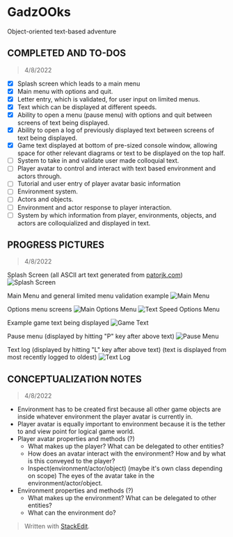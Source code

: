 # GadzOOks
Object-oriented text-based adventure

## COMPLETED AND TO-DOS
> 4/8/2022
 - [X] Splash screen which leads to a main menu
 - [X] Main menu with options and quit.
 - [X] Letter entry, which is validated, for user input on limited menus.
 - [X] Text which can be displayed at different speeds.
 - [X] Ability to open a menu (pause menu) with options and quit between screens of text being displayed.
 - [X] Ability to open a log of previously displayed text between screens of text being displayed.
 - [X] Game text displayed at bottom of pre-sized console window, allowing space for other relevant diagrams or text to be displayed on the top half.
 - [ ] System to take in and validate user made colloquial text.
 - [ ] Player avatar to control and interact with text based environment and actors through.
 - [ ] Tutorial and user entry of player avatar basic information
 - [ ] Environment system.
 - [ ] Actors and objects.
 - [ ] Environment and actor response to player interaction.
 - [ ] System by which information from player, environments, objects, and actors are colloquialized and displayed in text.

## PROGRESS PICTURES

>4/8/2022

Splash Screen (all ASCII art text generated from [patorjk.com](https://patorjk.com/software/taag/#p=display&f=Big&t=))
![Splash Screen](https://cdn.discordapp.com/attachments/961987111941181601/961987131226607646/unknown.png)

Main Menu and general limited menu validation example
![Main Menu](https://cdn.discordapp.com/attachments/961987111941181601/961989177040326726/unknown.png)

Options menu screens
![Main Options Menu](https://cdn.discordapp.com/attachments/961987111941181601/961990282113581097/unknown.png)
![Text Speed Options Menu](https://cdn.discordapp.com/attachments/961987111941181601/961990866279485470/unknown.png)

Example game text being displayed
![Game Text](https://cdn.discordapp.com/attachments/961987111941181601/961991613985484830/unknown.png)

Pause menu (displayed by hitting "P" key after above text)
![Pause Menu](https://cdn.discordapp.com/attachments/961987111941181601/962048307604095067/unknown.png)

Text log (displayed by hitting "L" key after above text)
(text is displayed from most recently logged to oldest)
![Text Log](https://cdn.discordapp.com/attachments/961987111941181601/962048925412511784/unknown.png)

## CONCEPTUALIZATION NOTES

>4/8/2022

 - Environment has to be created first because all other game objects are inside whatever environment the player avatar is currently in.
 - Player avatar is equally important to environment because it is the tether to and view point for logical game world.
 - Player avatar properties and methods (?)
	 - What makes up the player? What can be delegated to other entities?
	 - How does an avatar interact with the environment? How and by what is this conveyed to the player?
	 - Inspect(environment/actor/object) (maybe it's own class depending on scope) The eyes of the avatar take in the environment/actor/object.
 - Environment properties and methods (?)
	 - What makes up the environment? What can be delegated to other entities?
	 - What can the environment do?

> Written with [StackEdit](https://stackedit.io/).
